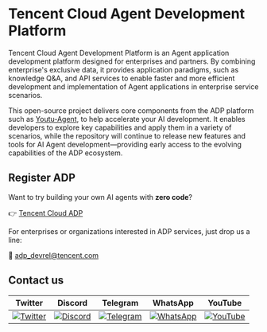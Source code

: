 # Tencent Cloud Agent Development Platform

Tencent Cloud Agent Development Platform is an Agent application development platform designed for enterprises and partners. By combining enterprise's exclusive data, it provides application paradigms, such as knowledge Q&A, and API services to enable faster and more efficient development and implementation of Agent applications in enterprise service scenarios. 

This open-source project delivers core components from the ADP platform such as [Youtu-Agent](https://github.com/TencentCloudADP/youtu-agent), to help accelerate your AI development. It enables developers to explore key capabilities and apply them in a variety of scenarios, while the repository will continue to release new features and tools for AI Agent development—providing early access to the evolving capabilities of the ADP ecosystem.

## Register ADP

Want to try building your own AI agents with **zero code**?

👉 [Tencent Cloud ADP](https://www.tencentcloud.com/products/tcadp)

For enterprises or organizations interested in ADP services, just drop us a line:

📩 [adp_devrel@tencent.com](mailto:adp_devrel@tencent.com)

## Contact us

| Twitter | Discord | Telegram | WhatsApp | YouTube |
|---------|---------|----------|----------|---------|
| [![Twitter](https://img.shields.io/badge/Twitter-1DA1F2?style=for-the-badge&logo=twitter&logoColor=white)](https://x.com/TencentCloudADP) | [![Discord](https://img.shields.io/badge/Discord-5865F2?style=for-the-badge&logo=discord&logoColor=white)](https://discord.gg/QjqhkHQVVM) | [![Telegram](https://img.shields.io/badge/Telegram-0088CC?style=for-the-badge&logo=telegram&logoColor=white)](https://t.me/tencentcloudadp) | [![WhatsApp](https://img.shields.io/badge/WhatsApp-25D366?style=for-the-badge&logo=whatsapp&logoColor=white)](https://chat.whatsapp.com/JVY58EeSFU8I82ZzN49PK6?mode=ems_copy_c) | [![YouTube](https://img.shields.io/badge/YouTube-FF0000?style=for-the-badge&logo=youtube&logoColor=white)](https://www.youtube.com/@tencentcloudadp) |
